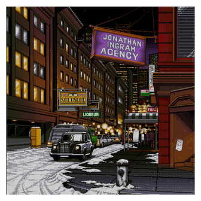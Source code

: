 ![thanks kojima](/Policenauts_PC98.png)

<!--
**rndnd/rndnd** is a ✨ _special_ ✨ repository because its `README.md` (this file) appears on your GitHub profile.
